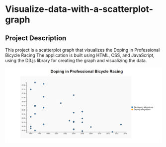 # Visualize-data-with-a-scatterplot-graph                                                                                                                                             

## Project Description

This project is a scatterplot graph that visualizes the Doping in Professional Bicycle Racing The application is built using HTML, CSS, and JavaScript, using the D3.js library for creating the graph and visualizing the data.

![Demo Screenshot](images/1.png)
